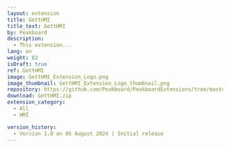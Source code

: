```yaml
---
layout: extension
title: GettHMI
title_text: GettHMI
by: Peakboard
description: 
  - This extension...
lang: en
weight: 82
isDraft: true
ref: GettHMI
image: GettHMI_Extension_Logo.png
image_thumbnail: GettHMI_Extension_Logo_thumbnail.png
repository: https://github.com/Peakboard/PeakboardExtensions/tree/master/GettHMI
download: GettHMI.zip
extension_category:
  - All
  - HMI

version_history:
  - Version 1.0 on 05 August 2024 | Initial release
---
```


